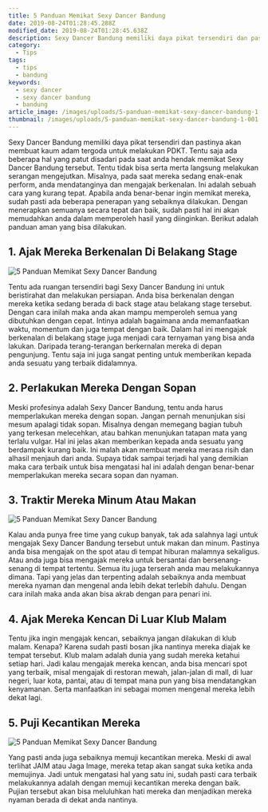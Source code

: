 ```yaml
---
title: 5 Panduan Memikat Sexy Dancer Bandung
date: 2019-08-24T01:28:45.288Z
modified_date: 2019-08-24T01:28:45.638Z
description: Sexy Dancer Bandung memiliki daya pikat tersendiri dan pastinya akan membuat kaum adam tergoda untuk melakukan PDKT. 
category:
  - Tips
tags:
  - tips
  - bandung
keywords:
  - sexy dancer
  - sexy dancer bandung
  - bandung
article_image: /images/uploads/5-panduan-memikat-sexy-dancer-bandung-1.jpg
thumbnail: /images/uploads/5-panduan-memikat-sexy-dancer-bandung-1-001.jpg
---
```

Sexy Dancer Bandung memiliki daya pikat tersendiri dan pastinya akan membuat kaum adam tergoda untuk melakukan PDKT. Tentu saja ada beberapa hal yang patut disadari pada saat anda hendak memikat Sexy Dancer Bandung tersebut. Tentu tidak bisa serta merta langsung melakukan serangan mengejutkan. Misalnya, pada saat mereka sedang enak-enak perform, anda mendatanginya dan mengajak berkenalan. Ini adalah sebuah cara yang kurang tepat. Apabila anda benar-benar ingin memikat mereka, sudah pasti ada beberapa penerapan yang sebaiknya dilakukan. Dengan menerapkan semuanya secara tepat dan baik, sudah pasti hal ini akan memudahkan anda dalam memperoleh hasil yang diinginkan. Berikut adalah panduan aman yang bisa dilakukan.



## 1. Ajak Mereka Berkenalan Di Belakang Stage

![5 Panduan Memikat Sexy Dancer Bandung](https://res.cloudinary.com/kodai/image/upload/v1566655509/dm/0/5-panduan-memikat-sexy-dancer-bandung-3.jpg)

Tentu ada ruangan tersendiri bagi Sexy Dancer Bandung ini untuk beristirahat dan melakukan persiapan. Anda bisa berkenalan dengan mereka ketika sedang berada di back stage atau belakang stage tersebut. Dengan cara inilah maka anda akan mampu memperoleh semua yang dibutuhkan dengan cepat. Intinya adalah bagaimana anda memanfaatkan waktu, momentum dan juga tempat dengan baik. Dalam hal ini mengajak berkenalan di belakang stage juga menjadi cara ternyaman yang bisa anda lakukan. Daripada terang-terangan berkernalan mereka di depan pengunjung. Tentu saja ini juga sangat penting untuk memberikan kepada anda sesuatu yang terbaik didalamnya.



## 2. Perlakukan Mereka Dengan Sopan

Meski profesinya adalah Sexy Dancer Bandung, tentu anda harus memperlakukan mereka dengan sopan. Jangan pernah menunjukan sisi mesum apalagi tidak sopan. Misalnya dengan memegang bagian tubuh yang terkesan melecehkan, atau bahkan menunjukan tatapan mata yang terlalu vulgar. Hal ini jelas akan memberikan kepada anda sesuatu yang berdampak kurang baik. Ini malah akan membuat mereka merasa risih dan alhasil menjauh dari anda. Supaya tidak sampai terjadi hal yang demikian maka cara terbaik untuk bisa mengatasi hal ini adalah dengan benar-benar memperlakukan mereka secara sopan dan nyaman.



## 3. Traktir Mereka Minum Atau Makan

![5 Panduan Memikat Sexy Dancer Bandung](https://res.cloudinary.com/kodai/image/upload/v1566655509/dm/0/5-panduan-memikat-sexy-dancer-bandung-2.jpg)

Kalau anda punya free time yang cukup banyak, tak ada salahnya lagi untuk mengajak Sexy Dancer Bandung tersebut untuk makan dan minum. Pastinya anda bisa mengajak on the spot atau di tempat hiburan malamnya sekaligus. Atau anda juga bisa mengajak mereka untuk bersantai dan bersenang-senang di tempat tertentu. Semua itu juga terserah anda mau melakukannya dimana. Tapi yang jelas dan terpenting adalah sebaiknya anda membuat mereka nyaman dan mengenal anda lebih dekat terlebih dahulu. Dengan cara inilah maka anda akan bisa akrab dengan para penari ini.



## 4. Ajak Mereka Kencan Di Luar Klub Malam

Tentu jika ingin mengajak kencan, sebaiknya jangan dilakukan di klub malam. Kenapa? Karena sudah pasti bosan jika nantinya mereka diajak ke tempat tersebut. Klub malam adalah dunia yang sudah mereka ketahui setiap hari. Jadi kalau mengajak mereka kencan, anda bisa mencari spot yang terbaik, misal mengajak di restoran mewah, jalan-jalan di mall, di luar negeri, luar kota, pantai, atau di tempat mana pun yang bisa mendatangkan kenyamanan. Serta manfaatkan ini sebagai momen mengenal mereka lebih dekat lagi.



## 5. Puji Kecantikan Mereka

![5 Panduan Memikat Sexy Dancer Bandung](https://res.cloudinary.com/kodai/image/upload/v1566655509/dm/0/5-panduan-memikat-sexy-dancer-bandung-1.jpg)

Yang pasti anda juga sebaiknya memuji kecantikan mereka. Meski di awal terlihat JAIM atau Jaga Image, mereka tetap akan sangat suka ketika anda memujinya. Jadi untuk mengatasi hal yang satu ini, sudah pasti cara terbaik melakukannya adalah dengan memuji kecantikan mereka dengan baik. Pujian tersebut akan bisa meluluhkan hati mereka dan menjadikan mereka nyaman berada di dekat anda nantinya.
